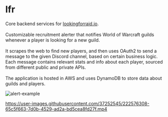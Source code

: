 # lfr

Core backend services for [lookingforraid.io](https://lookingforraid.io).
<br />
<br />
Customizable recruitment alerter that notifies World of Warcraft guilds whenever a player is looking for a new guild.
<br />
<br />
It scrapes the web to find new players, and then uses OAuth2 to send a message to the given Discord channel, based on certain business logic. Each message contains relevant stats and info about each player, sourced from different public and private APIs.
<br />
<br />
The application is hosted in AWS and uses DynamoDB to store data about guilds and players.

![alert-example](https://user-images.githubusercontent.com/37252545/222576292-f165c321-20ef-49c1-a7b8-72169e1ea42d.png)

https://user-images.githubusercontent.com/37252545/222576308-65c5f663-7d0b-4529-ad2a-bd5cea8fd27f.mp4

